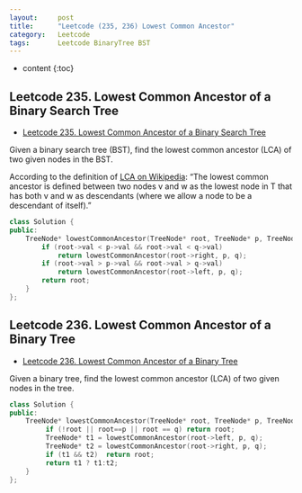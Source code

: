 ```yaml
---
layout:     post
title:      "Leetcode (235, 236) Lowest Common Ancestor"
category:   Leetcode
tags:		Leetcode BinaryTree BST
---
```


* content
{:toc}

## Leetcode 235. Lowest Common Ancestor of a Binary Search Tree

* [Leetcode 235. Lowest Common Ancestor of a Binary Search Tree](https://leetcode.com/problems/lowest-common-ancestor-of-a-binary-search-tree/)

Given a binary search tree (BST), find the lowest common ancestor (LCA) of two given nodes in the BST.

According to the definition of [LCA on Wikipedia](https://en.wikipedia.org/wiki/Lowest_common_ancestor): “The lowest common ancestor is defined between two nodes v and w as the lowest node in T that has both v and w as descendants (where we allow a node to be a descendant of itself).”

```cpp
class Solution {
public:
    TreeNode* lowestCommonAncestor(TreeNode* root, TreeNode* p, TreeNode* q) {
        if (root->val < p->val && root->val < q->val)
            return lowestCommonAncestor(root->right, p, q);
        if (root->val > p->val && root->val > q->val)
            return lowestCommonAncestor(root->left, p, q);
        return root;
    }
};
```

## Leetcode 236. Lowest Common Ancestor of a Binary Tree

* [Leetcode 236. Lowest Common Ancestor of a Binary Tree](https://leetcode.com/problems/lowest-common-ancestor-of-a-binary-tree/)

Given a binary tree, find the lowest common ancestor (LCA) of two given nodes in the tree.

```cpp
class Solution {
public:
    TreeNode* lowestCommonAncestor(TreeNode* root, TreeNode* p, TreeNode* q) {
         if (!root || root==p || root == q) return root;
         TreeNode* t1 = lowestCommonAncestor(root->left, p, q);
         TreeNode* t2 = lowestCommonAncestor(root->right, p, q);
         if (t1 && t2)  return root;
         return t1 ? t1:t2;
    }
};
```